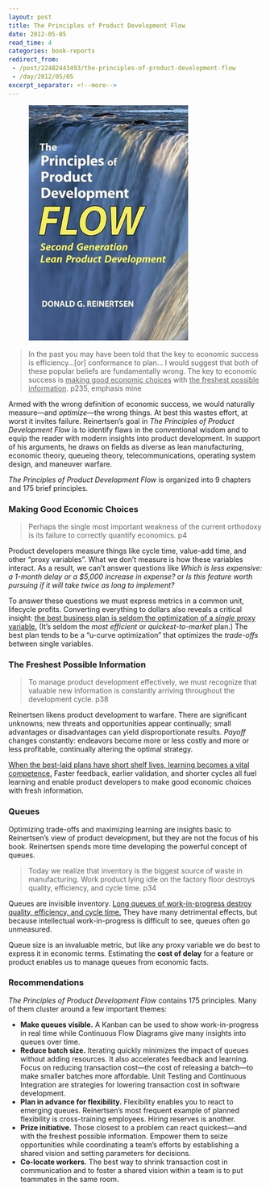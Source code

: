 ```yaml
---
layout: post
title: The Principles of Product Development Flow
date: 2012-05-05
read_time: 4
categories: book-reports
redirect_from:
 - /post/22482443493/the-principles-of-product-development-flow
 - /day/2012/05/05
excerpt_separator: <!--more-->
---
```


<figure class="book-cover">
  <img src="/assets/the-principles-of-product-development-flow.jpg" />
</figure>


> In the past you may have been told that the key to economic success is efficiency…[or] conformance to plan… I would suggest that both of these popular beliefs are fundamentally wrong. The key to economic success is <u>making good economic choices</u> with <u>the freshest possible information</u>.
> <span class="author">p235, emphasis mine</span>

<!--more-->

Armed with the wrong definition of economic success, we would naturally measure—and _optimize_—the wrong things. At best this wastes effort, at worst it invites failure. Reinertsen’s goal in _The Principles of Product Development Flow_ is to identify flaws in the conventional wisdom and to equip the reader with modern insights into product development. In support of his arguments, he draws on fields as diverse as lean manufacturing, economic theory, queueing theory, telecommunications, operating system design, and maneuver warfare.

_The Principles of Product Development Flow_ is organized into 9 chapters and 175 brief principles.

### Making Good Economic Choices
> Perhaps the single most important weakness of the current orthodoxy is its failure to correctly quantify economics.
> <span class="author">p4</span>

Product developers measure things like cycle time, value-add time, and other “proxy variables”. What we don’t measure is how these variables interact. As a result, we can’t answer questions like _Which is less expensive: a 1-month delay or a $5,000 increase in expense?_ or _Is this feature worth pursuing if it will take twice as long to implement?_

To answer these questions we must express metrics in a common unit, lifecycle profits. Converting everything to dollars also reveals a critical insight: <u>the best business plan is seldom the optimization of a <em>single</em> proxy variable.</u> (It’s seldom the _most efficient_ or _quickest-to-market_ plan.) The best plan tends to be a “u-curve optimization” that optimizes the _trade-offs_ between single variables.

### The Freshest Possible Information
> To manage product development effectively, we must recognize that valuable new information is constantly arriving throughout the development cycle.
> <span class="author">p38</span>

Reinertsen likens product development to warfare. There are significant unknowns; new threats and opportunities appear continually; small advantages or disadvantages can yield disproportionate results. _Payoff_ changes constantly: endeavors become more or less costly and more or less profitable, continually altering the optimal strategy.

<u>When the best-laid plans have short shelf lives, learning becomes a vital competence.</u> Faster feedback, earlier validation, and shorter cycles all fuel learning and enable product developers to make good economic choices with fresh information.

### Queues

Optimizing trade-offs and maximizing learning are insights basic to Reinertsen’s view of product development, but they are not the focus of his book. Reinertsen spends more time developing the powerful concept of queues.

> Today we realize that inventory is the biggest source of waste in manufacturing. Work product lying idle on the factory floor destroys quality, efficiency, and cycle time.
> <span class="author">p34</span>

Queues are invisible inventory. <u>Long queues of work-in-progress destroy quality, efficiency, and cycle time.</u> They have many detrimental effects, but because intellectual work-in-progress is difficult to see, queues often go unmeasured.

Queue size is an invaluable metric, but like any proxy variable we do best to express it in economic terms. Estimating the **cost of delay** for a feature or product enables us to manage queues from economic facts.

### Recommendations

_The Principles of Product Development Flow_ contains 175 principles. Many of them cluster around a few important themes:

- **Make queues visible.** A Kanban can be used to show work-in-progress in real time while Continuous Flow Diagrams give many insights into queues over time.
- **Reduce batch size.** Iterating quickly minimizes the impact of queues without adding resources. It also accelerates feedback and learning. Focus on reducing transaction cost—the cost of releasing a batch—to make smaller batches more affordable. Unit Testing and Continuous Integration are strategies for lowering transaction cost in software development.
- **Plan in advance for flexibility.** Flexibility enables you to react to emerging queues. Reinertsen’s most frequent example of planned flexibility is cross-training employees. Hiring reserves is another.
- **Prize initiative.** Those closest to a problem can react quickest—and with the freshest possible information. Empower them to seize opportunities while coordinating a team’s efforts by establishing a shared vision and setting parameters for decisions.
- **Co-locate workers.** The best way to shrink transaction cost in communication and to foster a shared vision within a team is to put teammates in the same room.
